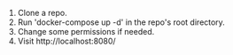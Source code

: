 1. Clone a repo.
2. Run 'docker-compose up -d' in the repo's root directory.
3. Change some permissions if needed.
4. Visit http://localhost:8080/
